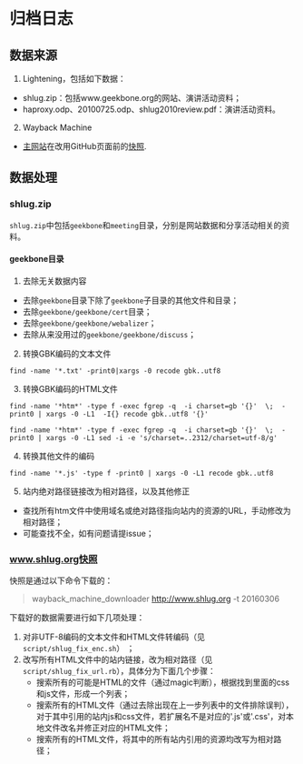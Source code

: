 # 归档日志

## 数据来源

1. Lightening，包括如下数据：

* shlug.zip：包括www.geekbone.org的网站、演讲活动资料；
* haproxy.odp、20100725.odp、shlug2010review.pdf：演讲活动资料。

2. Wayback Machine

* [主网站](http://www.shlug.org)在改用GitHub页面前的[快照](https://web.archive.org/web/20151119122625/http://www.shlug.org/).

## 数据处理

### shlug.zip

`shlug.zip`中包括`geekbone`和`meeting`目录，分别是网站数据和分享活动相关的资料。

#### geekbone目录

1. 去除无关数据内容

* 去除`geekbone`目录下除了`geekbone`子目录的其他文件和目录；
* 去除`geekbone/geekbone/cert`目录；
* 去除`geekbone/geekbone/webalizer`；
* 去除从来没用过的`geekbone/geekbone/discuss`；

2. 转换GBK编码的文本文件

```
find -name '*.txt' -print0|xargs -0 recode gbk..utf8
```

3. 转换GBK编码的HTML文件

```
find -name '*htm*' -type f -exec fgrep -q  -i charset=gb '{}'  \;  -print0 | xargs -0 -L1  -I{} recode gbk..utf8 '{}'

find -name '*htm*' -type f -exec fgrep -q  -i charset=gb '{}'  \;  -print0 | xargs -0 -L1 sed -i -e 's/charset=..2312/charset=utf-8/g'
```

4. 转换其他文件的编码

```
find -name '*.js' -type f -print0 | xargs -0 -L1 recode gbk..utf8
```

5. 站内绝对路径链接改为相对路径，以及其他修正

* 查找所有htm文件中使用域名或绝对路径指向站内的资源的URL，手动修改为相对路径；
* 可能查找不全，如有问题请提issue；

### www.shlug.org快照

快照是通过以下命令下载的：

> wayback_machine_downloader http://www.shlug.org -t 20160306

下载好的数据需要进行如下几项处理：

1. 对非UTF-8编码的文本文件和HTML文件转编码（见`script/shlug_fix_enc.sh`） ；
2. 改写所有HTML文件中的站内链接，改为相对路径（见`script/shlug_fix_url.rb`），具体分为下面几个步骤：
   * 搜索所有的可能是HTML的文件（通过magic判断），根据找到里面的css和js文件，形成一个列表；
   * 搜索所有的HTML文件（通过去除出现在上一步列表中的文件排除误判），对于其中引用的站内js和css文件，若扩展名不是对应的'.js'或'.css'，对本地文件改名并修正对应的HTML文件；
   * 搜索所有的HTML文件，将其中的所有站内引用的资源均改写为相对路径；


